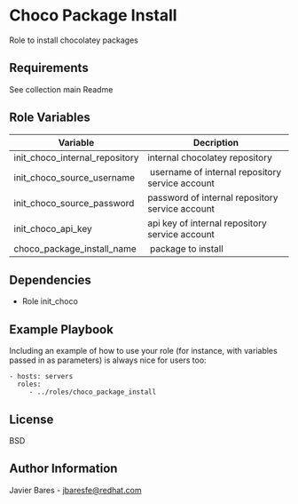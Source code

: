 Choco Package Install
=========

Role to install chocolatey packages

Requirements
------------
See collection main Readme

Role Variables
--------------
Variable | Decription
------------ | -------------
init_choco_internal_repository | internal chocolatey repository
init_choco_source_username | username of internal repository service account
init_choco_source_password | password of internal repository service account
init_choco_api_key | api key of internal repository service account
choco_package_install_name | package to install

Dependencies
------------
* Role init_choco

Example Playbook
----------------

Including an example of how to use your role (for instance, with variables passed in as parameters) is always nice for users too:

    - hosts: servers
      roles:
         - ../roles/choco_package_install

License
-------

BSD

Author Information
------------------
Javier Bares - jbaresfe@redhat.com